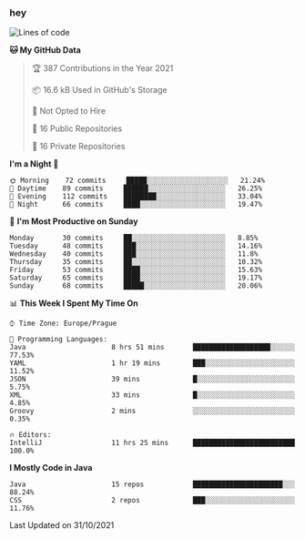 ### hey

<!--START_SECTION:waka-->
![Lines of code](https://img.shields.io/badge/From%20Hello%20World%20I%27ve%20Written-110073%20lines%20of%20code-blue)

**🐱 My GitHub Data** 

> 🏆 387 Contributions in the Year 2021
 > 
> 📦 16.6 kB Used in GitHub's Storage 
 > 
> 🚫 Not Opted to Hire
 > 
> 📜 16 Public Repositories 
 > 
> 🔑 16 Private Repositories  
 > 
**I'm a Night 🦉** 

```text
🌞 Morning    72 commits     █████░░░░░░░░░░░░░░░░░░░░   21.24% 
🌆 Daytime    89 commits     ██████░░░░░░░░░░░░░░░░░░░   26.25% 
🌃 Evening    112 commits    ████████░░░░░░░░░░░░░░░░░   33.04% 
🌙 Night      66 commits     ████░░░░░░░░░░░░░░░░░░░░░   19.47%

```
📅 **I'm Most Productive on Sunday** 

```text
Monday       30 commits     ██░░░░░░░░░░░░░░░░░░░░░░░   8.85% 
Tuesday      48 commits     ███░░░░░░░░░░░░░░░░░░░░░░   14.16% 
Wednesday    40 commits     ███░░░░░░░░░░░░░░░░░░░░░░   11.8% 
Thursday     35 commits     ██░░░░░░░░░░░░░░░░░░░░░░░   10.32% 
Friday       53 commits     ████░░░░░░░░░░░░░░░░░░░░░   15.63% 
Saturday     65 commits     ████░░░░░░░░░░░░░░░░░░░░░   19.17% 
Sunday       68 commits     █████░░░░░░░░░░░░░░░░░░░░   20.06%

```


📊 **This Week I Spent My Time On** 

```text
⌚︎ Time Zone: Europe/Prague

💬 Programming Languages: 
Java                     8 hrs 51 mins       ███████████████████░░░░░░   77.53% 
YAML                     1 hr 19 mins        ███░░░░░░░░░░░░░░░░░░░░░░   11.52% 
JSON                     39 mins             █░░░░░░░░░░░░░░░░░░░░░░░░   5.75% 
XML                      33 mins             █░░░░░░░░░░░░░░░░░░░░░░░░   4.85% 
Groovy                   2 mins              ░░░░░░░░░░░░░░░░░░░░░░░░░   0.35%

🔥 Editors: 
IntelliJ                 11 hrs 25 mins      █████████████████████████   100.0%

```

**I Mostly Code in Java** 

```text
Java                     15 repos            ██████████████████████░░░   88.24% 
CSS                      2 repos             ███░░░░░░░░░░░░░░░░░░░░░░   11.76%

```



 Last Updated on 31/10/2021
<!--END_SECTION:waka-->
